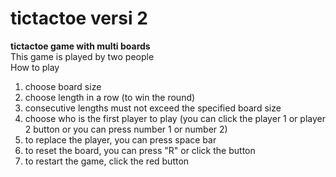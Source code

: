 # tictactoe versi 2
**tictactoe game with multi boards**\
This game is played by two people\
How to play
1. choose board size
2. choose length in a row (to win the round)
3. consecutive lengths must not exceed the specified board size
4. choose who is the first player to play (you can click the player 1 or player 2 button or you can press number 1 or number 2)
5. to replace the player, you can press space bar
6. to reset the board, you can press "R" or click the button
7. to restart the game, click the red button